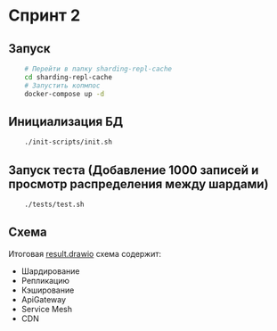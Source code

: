 # Спринт 2

##  Запуск
```bash
    # Перейти в папку sharding-repl-cache
    cd sharding-repl-cache
    # Запустить копмпос
    docker-compose up -d
```

## Инициализация БД
```bash
    ./init-scripts/init.sh
```

## Запуск теста (Добавление 1000 записей и просмотр распределения между шардами)
```bash
    ./tests/test.sh
```

## Схема 
Итоговая [result.drawio](https://github.com/a1exxy/architecture-sprint-2/blob/main/result.drawio) схема содержит:
- Шардирование
- Репликацию
- Кэширование
- ApiGateway
- Service Mesh
- CDN